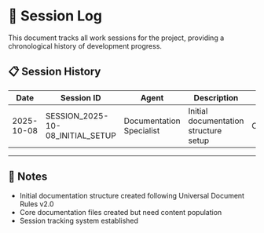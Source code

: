# 📅 Session Log

This document tracks all work sessions for the project, providing a chronological history of development progress.

## 📋 Session History

| Date | Session ID | Agent | Description | Status |
|------|------------|-------|-------------|--------|
| 2025-10-08 | SESSION_2025-10-08_INITIAL_SETUP | Documentation Specialist | Initial documentation structure setup | Completed |

---

## 📝 Notes

- Initial documentation structure created following Universal Document Rules v2.0
- Core documentation files created but need content population
- Session tracking system established
